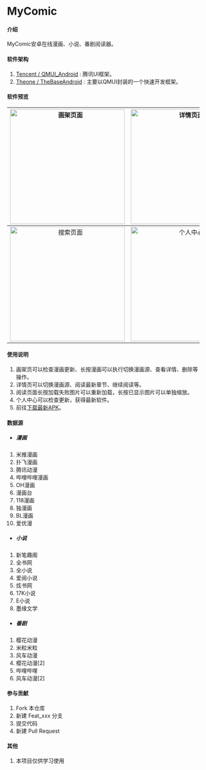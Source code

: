 # MyComic

#### 介绍

MyComic安卓在线漫画、小说、番剧阅读器。

#### 软件架构

1.  [Tencent / QMUI_Android](https://github.com/Tencent/QMUI_Android "Tencent / QMUI_Android") : 腾讯UI框架。
2.  [Theone / TheBaseAndroid](https://gitee.com/theoneee/TheBase "Theone / TheBaseAndroid") : 主要以QMUI封装的一个快速开发框架。

#### 软件预览

|<img src="https://gitee.com/luqichuang/MyComic/raw/master/app/src/main/assets/1.jpg" width="300" alt="画架页面"/>|<img src="https://gitee.com/luqichuang/MyComic/raw/master/app/src/main/assets/2.jpg" width="300" alt="详情页面"/>|<img src="https://gitee.com/luqichuang/MyComic/raw/master/app/src/main/assets/3.jpg" width="300" alt="阅读页面"/>|
| :------------: | :------------: | :------------: |
|<img src="https://gitee.com/luqichuang/MyComic/raw/master/app/src/main/assets/4.jpg" width="300" alt="搜索页面"/>|<img src="https://gitee.com/luqichuang/MyComic/raw/master/app/src/main/assets/5.jpg" width="300" alt="个人中心"/>|<img src="https://gitee.com/luqichuang/MyComic/raw/master/app/src/main/assets/6.jpg" width="300" alt="小说阅读页面"/>|

#### 使用说明

1.  画架页可以检查漫画更新、长按漫画可以执行切换漫画源、查看详情、删除等操作。
2.  详情页可以切换漫画源、阅读最新章节、继续阅读等。
3.  阅读页面长按加载失败图片可以重新加载，长按已显示图片可以单独缩放。
4.  个人中心可以检查更新，获得最新软件。
5.  前往[下载最新APK](https://gitee.com/luqichuang/MyComic/releases "下载最新APK")。

#### 数据源

- ##### 漫画

1.  米推漫画
2.  扑飞漫画
3.  腾讯动漫
4.  哔哩哔哩漫画
5.  OH漫画
6.  漫画台
7.  118漫画
8.  独漫画
9.  BL漫画
10. 爱优漫

- ##### 小说
1.  新笔趣阁
2.  全书网
3.  全小说
4.  爱阅小说
5.  炫书网
6.  17K小说
7.  E小说
8.  墨缘文学

- ##### 番剧
1.  樱花动漫
2.  米粒米粒
3.  风车动漫
4.  樱花动漫[2]
5.  哔哩哔哩
6.  风车动漫[2]

#### 参与贡献

1.  Fork 本仓库
2.  新建 Feat_xxx 分支
3.  提交代码
4.  新建 Pull Request

#### 其他

1.  本项目仅供学习使用
